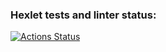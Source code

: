 ### Hexlet tests and linter status:
[![Actions Status](https://github.com/SampetovaN/js-react-developer-project-12/actions/workflows/hexlet-check.yml/badge.svg)](https://github.com/SampetovaN/js-react-developer-project-12/actions)